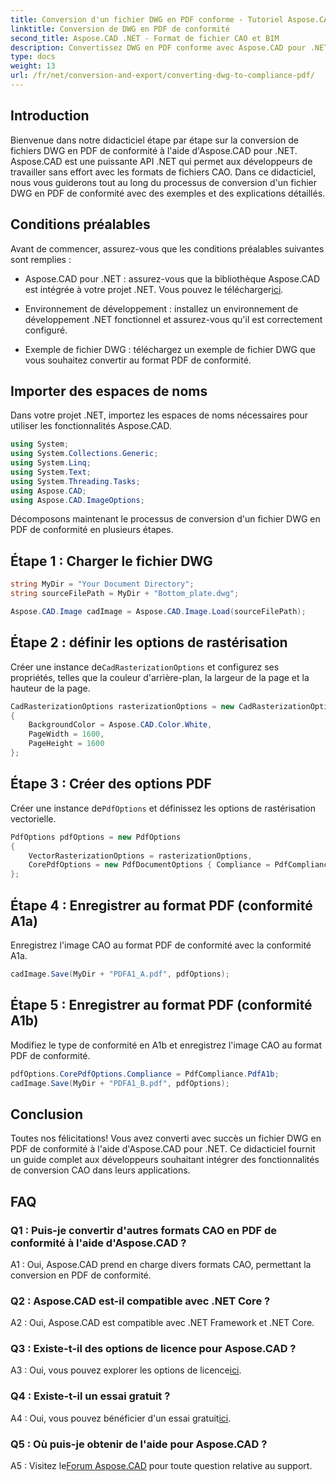 ```yaml
---
title: Conversion d'un fichier DWG en PDF conforme - Tutoriel Aspose.CAD
linktitle: Conversion de DWG en PDF de conformité
second_title: Aspose.CAD .NET - Format de fichier CAO et BIM
description: Convertissez DWG en PDF conforme avec Aspose.CAD pour .NET. Suivez notre tutoriel pour des conseils étape par étape.
type: docs
weight: 13
url: /fr/net/conversion-and-export/converting-dwg-to-compliance-pdf/
---
```

## Introduction

Bienvenue dans notre didacticiel étape par étape sur la conversion de fichiers DWG en PDF de conformité à l'aide d'Aspose.CAD pour .NET. Aspose.CAD est une puissante API .NET qui permet aux développeurs de travailler sans effort avec les formats de fichiers CAO. Dans ce didacticiel, nous vous guiderons tout au long du processus de conversion d'un fichier DWG en PDF de conformité avec des exemples et des explications détaillés.

## Conditions préalables

Avant de commencer, assurez-vous que les conditions préalables suivantes sont remplies :

-  Aspose.CAD pour .NET : assurez-vous que la bibliothèque Aspose.CAD est intégrée à votre projet .NET. Vous pouvez le télécharger[ici](https://releases.aspose.com/cad/net/).

- Environnement de développement : installez un environnement de développement .NET fonctionnel et assurez-vous qu'il est correctement configuré.

- Exemple de fichier DWG : téléchargez un exemple de fichier DWG que vous souhaitez convertir au format PDF de conformité.

## Importer des espaces de noms

Dans votre projet .NET, importez les espaces de noms nécessaires pour utiliser les fonctionnalités Aspose.CAD.

```csharp
using System;
using System.Collections.Generic;
using System.Linq;
using System.Text;
using System.Threading.Tasks;
using Aspose.CAD;
using Aspose.CAD.ImageOptions;
```

Décomposons maintenant le processus de conversion d'un fichier DWG en PDF de conformité en plusieurs étapes.

## Étape 1 : Charger le fichier DWG

```csharp
string MyDir = "Your Document Directory";
string sourceFilePath = MyDir + "Bottom_plate.dwg";

Aspose.CAD.Image cadImage = Aspose.CAD.Image.Load(sourceFilePath);
```

## Étape 2 : définir les options de rastérisation

 Créer une instance de`CadRasterizationOptions` et configurez ses propriétés, telles que la couleur d'arrière-plan, la largeur de la page et la hauteur de la page.

```csharp
CadRasterizationOptions rasterizationOptions = new CadRasterizationOptions
{
    BackgroundColor = Aspose.CAD.Color.White,
    PageWidth = 1600,
    PageHeight = 1600
};
```

## Étape 3 : Créer des options PDF

 Créer une instance de`PdfOptions` et définissez les options de rastérisation vectorielle.

```csharp
PdfOptions pdfOptions = new PdfOptions
{
    VectorRasterizationOptions = rasterizationOptions,
    CorePdfOptions = new PdfDocumentOptions { Compliance = PdfCompliance.PdfA1a }
};
```

## Étape 4 : Enregistrer au format PDF (conformité A1a)

Enregistrez l'image CAO au format PDF de conformité avec la conformité A1a.

```csharp
cadImage.Save(MyDir + "PDFA1_A.pdf", pdfOptions);
```

## Étape 5 : Enregistrer au format PDF (conformité A1b)

Modifiez le type de conformité en A1b et enregistrez l'image CAO au format PDF de conformité.

```csharp
pdfOptions.CorePdfOptions.Compliance = PdfCompliance.PdfA1b;
cadImage.Save(MyDir + "PDFA1_B.pdf", pdfOptions);
```

## Conclusion

Toutes nos félicitations! Vous avez converti avec succès un fichier DWG en PDF de conformité à l'aide d'Aspose.CAD pour .NET. Ce didacticiel fournit un guide complet aux développeurs souhaitant intégrer des fonctionnalités de conversion CAO dans leurs applications.

## FAQ

### Q1 : Puis-je convertir d'autres formats CAO en PDF de conformité à l'aide d'Aspose.CAD ?

A1 : Oui, Aspose.CAD prend en charge divers formats CAO, permettant la conversion en PDF de conformité.

### Q2 : Aspose.CAD est-il compatible avec .NET Core ?

A2 : Oui, Aspose.CAD est compatible avec .NET Framework et .NET Core.

### Q3 : Existe-t-il des options de licence pour Aspose.CAD ?

 A3 : Oui, vous pouvez explorer les options de licence[ici](https://purchase.aspose.com/buy).

### Q4 : Existe-t-il un essai gratuit ?

 A4 : Oui, vous pouvez bénéficier d'un essai gratuit[ici](https://releases.aspose.com/).

### Q5 : Où puis-je obtenir de l'aide pour Aspose.CAD ?

A5 : Visitez le[Forum Aspose.CAD](https://forum.aspose.com/c/cad/19) pour toute question relative au support.